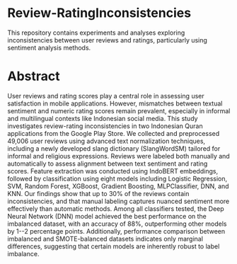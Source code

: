 # Review-RatingInconsistencies
This repository contains experiments and analyses exploring inconsistencies between user reviews and ratings, particularly using sentiment analysis methods.
# Abstract
User reviews and rating scores play a central role in assessing user satisfaction in mobile applications. However, mismatches between textual sentiment and numeric rating scores remain prevalent, especially in informal and multilingual contexts like Indonesian social media. This study investigates review-rating inconsistencies in two Indonesian Quran applications from the Google Play Store. We collected and preprocessed 49,006 user reviews using advanced text normalization techniques, including a newly developed slang dictionary (SlangWordSM) tailored for informal and religious expressions. Reviews were labeled both manually and automatically to assess alignment between text sentiment and rating scores. Feature extraction was conducted using IndoBERT embeddings, followed by classification using eight models including Logistic Regression, SVM, Random Forest, XGBoost, Gradient Boosting, MLPClassifier, DNN, and KNN. Our findings show that up to 30\% of the reviews contain inconsistencies, and that manual labeling captures nuanced sentiment more effectively than automatic methods. Among all classifiers tested, the Deep Neural Network (DNN) model achieved the best performance on the imbalanced dataset, with an accuracy of 88\%, outperforming other models by 1--2 percentage points. Additionally, performance comparison between imbalanced and SMOTE-balanced datasets indicates only marginal differences, suggesting that certain models are inherently robust to label imbalance.
